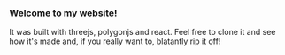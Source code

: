 ### Welcome to my website! 
It was built with threejs, polygonjs and react. Feel free to clone it and see how it's made and, if you really want to, blatantly rip it off!